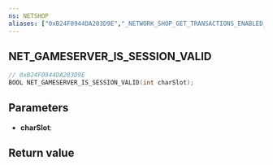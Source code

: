 ```yaml
---
ns: NETSHOP
aliases: ["0xB24F0944DA203D9E","_NETWORK_SHOP_GET_TRANSACTIONS_ENABLED_FOR_CHARACTER"]
---
```

## NET_GAMESERVER_IS_SESSION_VALID

```c
// 0xB24F0944DA203D9E
BOOL NET_GAMESERVER_IS_SESSION_VALID(int charSlot);
```

## Parameters
* **charSlot**:

## Return value
